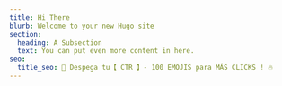 ```yaml
---
title: Hi There
blurb: Welcome to your new Hugo site
section:
  heading: A Subsection
  text: You can put even more content in here.
seo:
  title_seo: 🚀 Despega tu【 CTR 】- 100 EMOJIS para MÁS CLICKS ! 🔥
---
```

